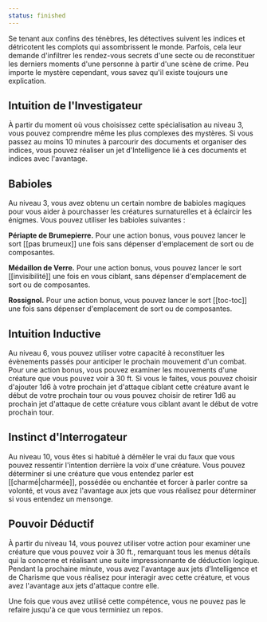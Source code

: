 ```yaml
---
status: finished
---
```

Se tenant aux confins des ténèbres, les détectives suivent les indices et détricotent les complots qui assombrissent le monde. Parfois, cela leur demande d'infiltrer les rendez-vous secrets d'une secte ou de reconstituer les derniers moments d'une personne à partir d'une scène de crime. Peu importe le mystère cependant, vous savez qu'il existe toujours une explication.

## Intuition de l'Investigateur

À partir du moment où vous choisissez cette spécialisation au niveau 3, vous pouvez comprendre même les plus complexes des mystères. Si vous passez au moins 10 minutes à parcourir des documents et organiser des indices, vous pouvez réaliser un jet d'Intelligence lié à ces documents et indices avec l'avantage.

## Babioles

Au niveau 3, vous avez obtenu un certain nombre de babioles magiques pour vous aider à pourchasser les créatures surnaturelles et à éclaircir les énigmes. Vous pouvez utiliser les babioles suivantes : 

**Périapte de Brumepierre.** Pour une action bonus, vous pouvez lancer le sort [[pas brumeux]] une fois sans dépenser d'emplacement de sort ou de composantes.

**Médaillon de Verre.** Pour une action bonus, vous pouvez lancer le sort [[invisibilité]] une fois en vous ciblant, sans dépenser d'emplacement de sort ou de composantes.

**Rossignol.** Pour une action bonus, vous pouvez lancer le sort [[toc-toc]] une fois sans dépenser d'emplacement de sort ou de composantes.

## Intuition Inductive

Au niveau 6, vous pouvez utiliser votre capacité à reconstituer les évènements passés pour anticiper le prochain mouvement d'un combat. Pour une action bonus, vous pouvez examiner les mouvements d'une créature que vous pouvez voir à 30 ft. Si vous le faites, vous pouvez choisir d'ajouter 1d6 à votre prochain jet d'attaque ciblant cette créature avant le début de votre prochain tour ou vous pouvez choisir de retirer 1d6 au prochain jet d'attaque de cette créature vous ciblant avant le début de votre prochain tour.

## Instinct d'Interrogateur

Au niveau 10, vous êtes si habitué à démêler le vrai du faux que vous pouvez ressentir l'intention derrière la voix d'une créature. Vous pouvez déterminer si une créature que vous entendez parler est [[charmé|charmée]], possédée ou enchantée et forcer à parler contre sa volonté, et vous avez l'avantage aux jets que vous réalisez pour déterminer si vous entendez un mensonge.

## Pouvoir Déductif

À partir du niveau 14, vous pouvez utiliser votre action pour examiner une créature que vous pouvez voir à 30 ft., remarquant tous les menus détails qui la concerne et réalisant une suite impressionnante de déduction logique. Pendant la prochaine minute, vous avez l'avantage aux jets d'Intelligence et de Charisme que vous réalisez pour interagir avec cette créature, et vous avez l'avantage aux jets d'attaque contre elle.

Une fois que vous avez utilisé cette compétence, vous ne pouvez pas le refaire jusqu'à ce que vous terminiez un repos.

